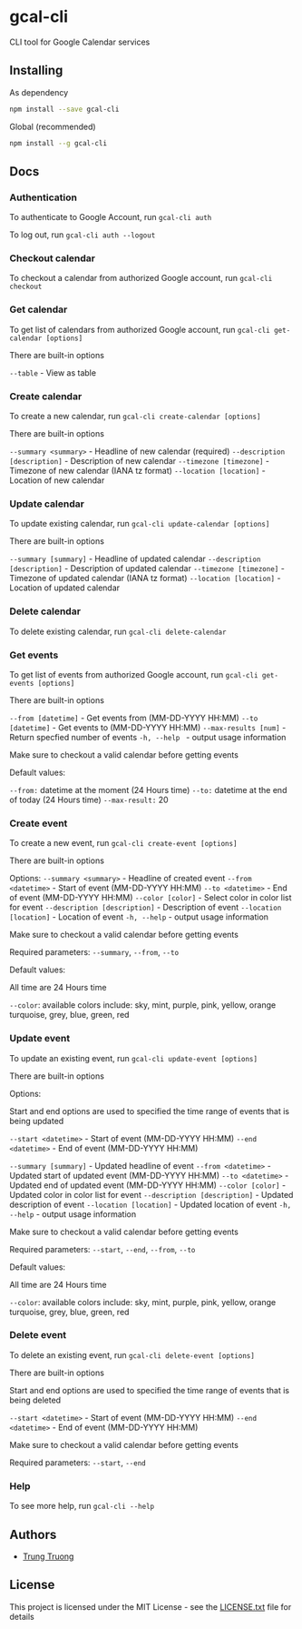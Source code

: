 # gcal-cli

CLI tool for Google Calendar services

## Installing

As dependency

```sh
npm install --save gcal-cli
```

Global (recommended)
```sh
npm install --g gcal-cli
```

## Docs

### Authentication

To authenticate to Google Account, run `gcal-cli auth` 

To log out, run `gcal-cli auth --logout` 

### Checkout calendar

To checkout a calendar from authorized Google account, run `gcal-cli checkout`

### Get calendar

To get list of calendars from authorized Google account, run `gcal-cli get-calendar [options]`

There are built-in options

`--table` - View as table

### Create calendar

To create a new calendar, run `gcal-cli create-calendar [options]`

There are built-in options

`--summary <summary>` - Headline of new calendar (required)
`--description [description]` - Description of new calendar
`--timezone [timezone]` - Timezone of new calendar (IANA tz format)
`--location [location]` - Location of new calendar

### Update calendar

To update existing calendar, run `gcal-cli update-calendar [options]`

There are built-in options

`--summary [summary]` - Headline of updated calendar
`--description [description]` - Description of updated calendar
`--timezone [timezone]` - Timezone of updated calendar (IANA tz format)
`--location [location]` - Location of updated calendar

### Delete calendar

To delete existing calendar, run `gcal-cli delete-calendar`

### Get events

To get list of events from authorized Google account, run `gcal-cli get-events [options]`

There are built-in options

`--from [datetime]` - Get events from (MM-DD-YYYY HH:MM)
`--to [datetime]` - Get events to (MM-DD-YYYY HH:MM)
`--max-results [num]` - Return specfied number of events
`-h, --help ` - output usage information

Make sure to checkout a valid calendar before getting events

Default values:

`--from:` datetime at the moment (24 Hours time)
`--to:` datetime at the end of today (24 Hours time)
`--max-result:` 20

### Create event

To create a new event, run `gcal-cli create-event [options]`

There are built-in options

Options:
`--summary <summary>` - Headline of created event
`--from <datetime>` - Start of event (MM-DD-YYYY HH:MM)
`--to <datetime>` - End of event (MM-DD-YYYY HH:MM)
`--color [color]` - Select color in color list for event
`--description [description]` - Description of event
`--location [location]` - Location of event
`-h, --help` - output usage information

Make sure to checkout a valid calendar before getting events

Required parameters: `--summary`, `--from`, `--to`

Default values:

All time are 24 Hours time

`--color`: available colors include:
sky, mint, purple, pink, yellow, orange
turquoise, grey, blue, green, red

### Update event

To update an existing event, run `gcal-cli update-event [options]`

There are built-in options

Options:

Start and end options are used to specified the time range of events that is being updated

`--start <datetime>` - Start of event (MM-DD-YYYY HH:MM)
`--end <datetime>` - End of event (MM-DD-YYYY HH:MM)

`--summary [summary]` - Updated headline of event
`--from <datetime>` - Updated start of updated event (MM-DD-YYYY HH:MM)
`--to <datetime>` - Updated end of updated event (MM-DD-YYYY HH:MM)
`--color [color]` - Updated color in color list for event
`--description [description]` - Updated description of event
`--location [location]` - Updated location of event
`-h, --help` - output usage information

Make sure to checkout a valid calendar before getting events

Required parameters: `--start`, `--end`, `--from`, `--to`

Default values:

All time are 24 Hours time

`--color`: available colors include:
sky, mint, purple, pink, yellow, orange
turquoise, grey, blue, green, red

### Delete event

To delete an existing event, run `gcal-cli delete-event [options]`

There are built-in options

Start and end options are used to specified the time range of events that is being deleted

`--start <datetime>` - Start of event (MM-DD-YYYY HH:MM)
`--end <datetime>` - End of event (MM-DD-YYYY HH:MM)

Make sure to checkout a valid calendar before getting events

Required parameters: `--start`, `--end`

### Help

To see more help, run `gcal-cli --help`

## Authors

* [Trung Truong](https://github.com/ttrung149)

## License

This project is licensed under the MIT License - see the [LICENSE.txt](LICENSE.txt) file for details
